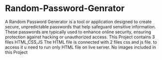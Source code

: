 # Random-Password-Genrator
A Random Password Generator is a tool or application designed to create secure, unpredictable passwords that help safeguard sensitive information. These passwords are typically used to enhance online security, ensuring protection against hacking or unauthorized access.
This Project contains 3 files HTML,CSS,JS
The HTML file is connected with 2 files css and js file.
to access it u need to run only HTML file on live server.
No images included in this Project

